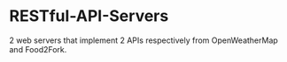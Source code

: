 # RESTful-API-Servers
2 web servers that implement 2 APIs respectively from OpenWeatherMap and Food2Fork.
